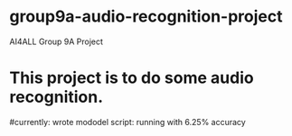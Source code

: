 # group9a-audio-recognition-project
AI4ALL Group 9A Project

# This project is to do some audio recognition. 

#currently: wrote mododel script: running with 6.25% accuracy 
